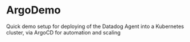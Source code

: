 # ArgoDemo
Quick demo setup for deploying of the Datadog Agent into a Kubernetes cluster, via ArgoCD for automation and scaling
